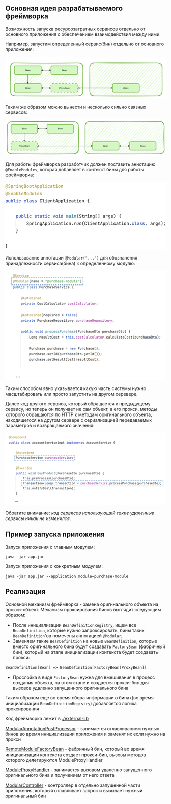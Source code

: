 ## Основная идея разрабатываемого фреймворка

Возможность запуска ресурсозатратных сервисов отдельно от основного приложения с обеспечением взаимодействия между ними.

Например, запустим определенный сервис(бин) отдельно от основного приложения:

![1.png](.img%2F1.png)

Таким же образом можно вынести и несколько сильно связных сервисов:

![2.png](.img%2F2.png)

Для работы фреймворка разработчик должен поставить аннотацию `@EnableModules`, которая добавляет в контекст бины для работы фреймворка:

![3.png](.img%2F3.png)

Использование аннотации `@Modular("...")` для обозначения принадлежности сервиса(бина) к определенному модулю:

![4.png](.img%2F4.png)

Таким способом явно указывается какую часть системы нужно масштабировать или просто запустить на другом серевере.

Далее код другого сервиса, который обращается к предыдущему сервису, но теперь он получает не сам объект, а его прокси, методы которого обращаются по HTTP к методам оригинального объекта, находящегося на другом сервере с сериализацией передаваемых параметров и возвращаемого значения:

![5.png](.img%2F5.png)

Обратите внимание: _код сервисов использующий такие удаленные сервисы никак не изменился_.

## Пример запуска приложения

Запуск приложения с главным модулем:

```shell
java -jar app.jar
```

Запуск приложения с конкретным модулем:

```shell
java -jar app.jar --application.module=purchase-module
```


## Реализация

Основной механизм фреймворка - замена оригинального объекта на прокси-объект. Механизм проксирования бинов выглядит следующим образом:
- После инициализации `BeanDefinitionRegistry`, ищем все `BeanDefinition`, которые нужно запроксировать, бины таких `BeanDefinition`'ов помечены аннотацией `@Modular`;
- Заменяем такие `BeanDefinition` на новые `BeanDefinition`, которые вместо оригинального бина будут создавать `FactoryBean` (фабричный бин), который на этапе инициализации контекста будет создавать прокси:

`BeanDefinition[Bean] => BeanDefinition[FactoryBean[ProxyBean]]`

-  Прослойка в виде `FactoryBean` нужна для вмешивания в процесс создания объекта, на этом этапе и создается прокси-бин для вызовов удаленно запущенного оригинального бина

Таким образом еще во время сбора информации о бинах(во время инициализации `BeanDefinitionRegistry`) добавляется логика проксирования

Код фреймворка лежит в [./external-lib](./external-lib)

[ModularAnnotationPostProcessor](./external-lib/src/main/java/ru/itis/lib/ModularAnnotationPostProcessor.java) - занимается отлавливанием нужных бинов во время инициализации приложения и заменят их если нужно на прокси

[RemoteModuleFactoryBean](./external-lib/src/main/java/ru/itis/lib/RemoteModuleFactoryBean.java) - фабричный бин, который во время инициализации контекста создает прокси-бин, вызовы методов которого делегируются ModuleProxyHandler

[ModuleProxyHandler](./external-lib/src/main/java/ru/itis/lib/ModuleProxyHandler.java) - занимается вызовом удаленно запущенного оригинального бина и получением от него ответа

[ModularController](./external-lib/src/main/java/ru/itis/lib/ModularController.java) - контроллер в отдельно запущенной части приложения, который отлавливает запрос и вызывает нужный оригинальный бин



